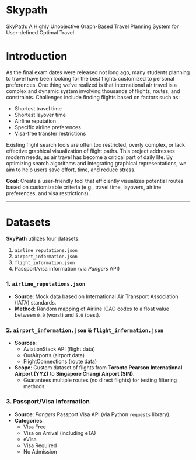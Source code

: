 # Skypath
SkyPath: A Highly Unobjective Graph-Based Travel Planning System for User-defined Optimal Travel

# Introduction  

As the final exam dates were released not long ago, many students planning to travel have been looking for the best flights customized to personal preferences. One thing we’ve realized is that international air travel is a complex and dynamic system involving thousands of flights, routes, and constraints. Challenges include finding flights based on factors such as:  
- Shortest travel time  
- Shortest layover time  
- Airline reputation  
- Specific airline preferences  
- Visa-free transfer restrictions  

Existing flight search tools are often too restricted, overly complex, or lack effective graphical visualization of flight paths. This project addresses modern needs, as air travel has become a critical part of daily life. By optimizing search algorithms and integrating graphical representations, we aim to help users save effort, time, and reduce stress.  

**Goal**: Create a user-friendly tool that efficiently visualizes potential routes based on customizable criteria (e.g., travel time, layovers, airline preferences, and visa restrictions).  

---

# Datasets  

**SkyPath** utilizes four datasets:  
1. `airline_reputations.json`  
2. `airport_information.json`  
3. `flight_information.json`  
4. Passport/visa information (via *Pangers* API)  

### 1. `airline_reputations.json`  
- **Source**: Mock data based on International Air Transport Association (IATA) standards.  
- **Method**: Random mapping of Airline ICAO codes to a float value between `0.0` (worst) and `5.0` (best).  

### 2. `airport_information.json` & `flight_information.json`  
- **Sources**:  
  - AviationStack API (flight data)  
  - OurAirports (airport data)  
  - FlightConnections (route data)  
- **Scope**: Custom dataset of flights from **Toronto Pearson International Airport (YYZ)** to **Singapore Changi Airport (SIN)**.  
  - Guarantees multiple routes (no direct flights) for testing filtering methods.  

### 3. Passport/Visa Information  
- **Source**: *Pangers* Passport Visa API (via Python `requests` library).  
- **Categories**:  
  - Visa Free  
  - Visa on Arrival (including eTA)  
  - eVisa  
  - Visa Required  
  - No Admission  

